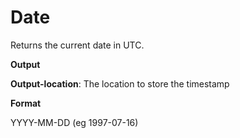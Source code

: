 # Date

Returns the current date in UTC.

 **Output**
 

**Output-location**: The location to store the timestamp

 **Format**
 

YYYY-MM-DD (eg 1997-07-16)